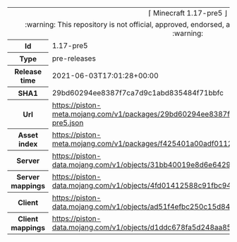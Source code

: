 <html><table>
<tr><td colspan="2" align="center"><img width="0" height="0"><br/>⌈ Minecraft 1.17-pre5 ⌋<br/><img width="0" height="0"></td></tr>
<tr><td colspan="2" align="center"><img width="0" height="0"><br/>
:warning: This repository is not official, approved, endorsed, associated or connected with Mojang :warning:
<br/><img width="0" height="0"></td></tr>
<tr><th>Id</th><td>1.17-pre5</td></tr>
<tr><th>Type</th><td>pre-releases</td></tr>
<tr><th>Release time</th><td>2021-06-03T17:01:28+00:00</td></tr>
<tr><th>SHA1</th><td>29bd60294ee8387f7ca7d9c1abd835484f71bbfc</td></tr>
<tr><th>Url</th><td><a href="https://piston-meta.mojang.com/v1/packages/29bd60294ee8387f7ca7d9c1abd835484f71bbfc/1.17-pre5.json">https://piston-meta.mojang.com/v1/packages/29bd60294ee8387f7ca7d9c1abd835484f71bbfc/1.17-pre5.json</a></td></tr>
<tr><th>Asset index</th><td><a href="https://piston-meta.mojang.com/v1/packages/f425401a00adf0112fde624ee80c66333530f8a1/1.17.json">https://piston-meta.mojang.com/v1/packages/f425401a00adf0112fde624ee80c66333530f8a1/1.17.json</a></td></tr>
<tr><th>Server</th><td><a href="https://piston-data.mojang.com/v1/objects/31bb40019e8d6e64299abafd743f4d3e1a1a68b2/server.jar">https://piston-data.mojang.com/v1/objects/31bb40019e8d6e64299abafd743f4d3e1a1a68b2/server.jar</a></td></tr>
<tr><th>Server mappings</th><td><a href="https://piston-data.mojang.com/v1/objects/4fd01412588c91fbc94fb36eb9b57275de0f6be9/server.txt">https://piston-data.mojang.com/v1/objects/4fd01412588c91fbc94fb36eb9b57275de0f6be9/server.txt</a></td></tr>
<tr><th>Client</th><td><a href="https://piston-data.mojang.com/v1/objects/ad51f4efbc250c15d84eaf07f600787246fa6cd6/client.jar">https://piston-data.mojang.com/v1/objects/ad51f4efbc250c15d84eaf07f600787246fa6cd6/client.jar</a></td></tr>
<tr><th>Client mappings</th><td><a href="https://piston-data.mojang.com/v1/objects/d1ddc678fa5d248aa855cf4723089ef6f7624b67/client.txt">https://piston-data.mojang.com/v1/objects/d1ddc678fa5d248aa855cf4723089ef6f7624b67/client.txt</a></td></tr>
</table></html>